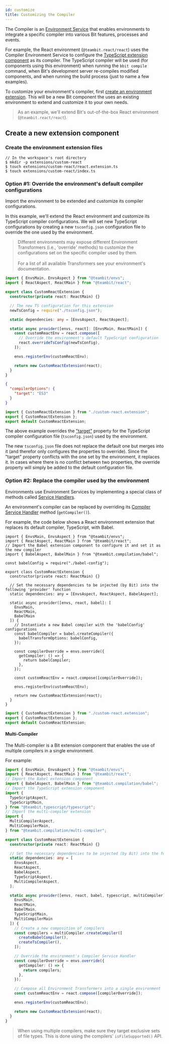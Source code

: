 ```yaml
---
id: customize
title: Customizing the Compiler
---
```


The Compiler is an [Environment Service](/docs/environments/environment-services) that enables environments to integrate a specific compiler into various Bit features, processes and events.

For example, the React environment (`@teambit.react/react`) uses the Compiler Environment Service to configure the [TypeScript extension component](/docs/compiling/typescript) as its compiler. The TypeScript compiler will be used (for components using this environment) when running the `bbit compile` command, when Bit's development server re-compiles modified components, and when running the build process (just to name a few examples).

To customize your environment's compiler, first [create an environment extension](/docs/environments/build-environment). This will be a new Bit component the uses an existing environment to extend and customize it to your own needs.

> As an example, we'll extend Bit's out-of-the-box React environment (`@teambit.react/react`).

## Create a new extension component

### Create the environment extension files

```shell
// In the workspace's root directory
$ mkdir -p extensions/custom-react
$ touch extensions/custom-react/react.extension.ts
$ touch extensions/custom-react/index.ts
```

### Option #1: Override the environment's default compiler configurations

Import the environment to be extended and customize its compiler configurations.

In this example, we'll extend the React environment and customize its TypeScript compiler configurations. We will set new TypeScript configurations by creating a new `tsconfig.json` configuration file to override the one used by the environment.

> Different environments may expose different Environment Transformers (i.e., 'override' methods) to customize the configurations set on the specific compiler used by them. <br /> <br />
> For a list of all available Transformers see your environment's documentation.

<!--DOCUSAURUS_CODE_TABS-->
<!--custom-react.extension-->

```typescript
import { EnvsMain, EnvsAspect } from "@teambit/envs";
import { ReactAspect, ReactMain } from "@teambit/react";

export class CustomReactExtension {
  constructor(private react: ReactMain) {}

  // The new TS configuration for this extension
  newTsConfig = require("./tsconfig.json");

  static dependencies: any = [EnvsAspect, ReactAspect];

  static async provider([envs, react]: [EnvsMain, ReactMain]) {
    const customReactEnv = react.compose([
      // Override the environment's default TypeScript configuration
      react.overrideTsConfig(newTsConfig),
    ]);

    envs.registerEnv(customReactEnv);

    return new CustomReactExtension(react);
  }
}
```

<!--tsconfig.json-->

```json
{
  "compilerOptions": {
    "target": "ES3"
  }
}
```

<!--index.ts-->

```ts
import { CustomReactExtension } from "./custom-react.extension";
export { CustomReactExtension };
export default CustomReactExtension;
```

<!--END_DOCUSAURUS_CODE_TABS-->

The above example overrides the ["target"](https://www.typescriptlang.org/tsconfig#target) property for the TypeScript compiler configuration file (`tsconfig.json`) used by the environment.

The new `tsconfig.json` file does not replace the default one but merges into it (and therefor only configures the properties to override). Since the "target" property conflicts with the one set by the environment, it replaces it. In cases where there is no conflict between two properties, the override property will simply be added to the default configuration file.

### Option #2: Replace the compiler used by the environment

Environments use Environment Services by implementing a special class of methods called [Service Handlers](/docs/environments/service-handlers).

An environment's compiler can be replaced by overriding its [Compiler Service Handler](/docs/environments/service-handlers#getcompiler) method (`getCompiler()`).

For example, the code below shows a React environment extension that replaces its default compiler, TypeScript, with Babel.

<!--DOCUSAURUS_CODE_TABS-->
<!--custom-react.extension-->

```tsx
import { EnvsMain, EnvsAspect } from "@teambit/envs";
import { ReactAspect, ReactMain } from "@teambit/react";
// Import the Babel extension component to configure it and set it as the new compiler
import { BabelAspect, BabelMain } from "@teambit.compilation/babel";

const babelConfig = require("./babel-config");

export class CustomReactExtension {
  constructor(private react: ReactMain) {}

  // Set the necessary dependencies to be injected (by Bit) into the following 'provider' function
  static dependencies: any = [EnvsAspect, ReactAspect, BabelAspect];

  static async provider([envs, react, babel]: [
    EnvsMain,
    ReactMain,
    BabelMain
  ]) {
    // Instantiate a new Babel compiler with the 'babelConfig' configurations
    const babelCompiler = babel.createCompiler({
      babelTransformOptions: babelConfig,
    });

    const compilerOverride = envs.override({
      getCompiler: () => {
        return babelCompiler;
      },
    });

    const customReactEnv = react.compose([compilerOverride]);

    envs.registerEnv(customReactEnv);

    return new CustomReactExtension(react);
  }
}
```

<!--index.ts-->

```ts
import { CustomReactExtension } from "./custom-react.extension";
export { CustomReactExtension };
export default CustomReactExtension;
```

<!--END_DOCUSAURUS_CODE_TABS-->

#### Multi-Compiler

The Multi-compiler is a Bit extension component that enables the use of multiple compilers in a single environment.

For example:

```typescript
import { EnvsMain, EnvsAspect } from "@teambit/envs";
import { ReactAspect, ReactMain } from "@teambit/react";
// Import the Babel extension component
import { BabelAspect, BabelMain } from "@teambit.compilation/babel";
// Import the TypeScript extension component
import {
  TypeScriptAspect,
  TypeScriptMain,
} from "@teambit.typescript/typescript";
// Import the multi-compiler extension
import {
  MultiCompilerAspect,
  MultiCompilerMain,
} from "@teambit.compilation/multi-compiler";

export class CustomReactExtension {
  constructor(private react: ReactMain) {}

  // Set the necessary dependencies to be injected (by Bit) into the following 'provider' function
  static dependencies: any = [
    EnvsAspect,
    ReactAspect,
    BabelAspect,
    TypeScriptAspect,
    MultiCompilerAspect,
  ];

  static async provider([envs, react, babel, typescript, multiCompiler]: [
    EnvsMain,
    ReactMain,
    BabelMain,
    TypeScriptMain,
    MultiCompilerMain
  ]) {
    // Create a new composition of compilers
    const compilers = multiCompiler.createCompiler([
      createBabelCompiler(),
      createTsCompiler(),
    ]);

    // Override the environment's Compiler Service Handler
    const compilerOverride = envs.override({
      getCompiler: () => {
        return compilers;
      },
    });

    // Compose all Environment Transformers into a single environment
    const customReactEnv = react.compose([compilerOverride]);

    envs.registerEnv(customReactEnv);

    return new CustomReactExtension(react);
  }
}
```

> When using multiple compilers, make sure they target exclusive sets of file types. This is done using the compilers' `isFileSupported()` API.
